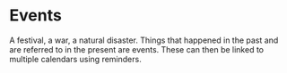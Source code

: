 # Events

A festival, a war, a natural disaster. Things that happened in the past and are referred to in the present are events. These can then be linked to multiple calendars using reminders.